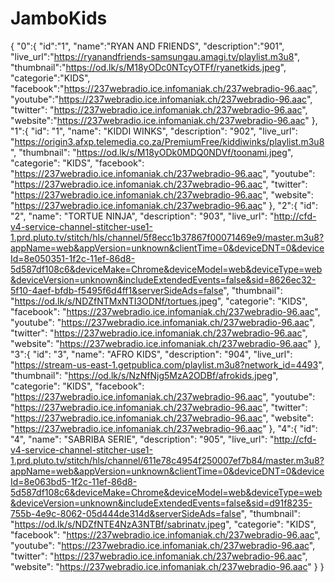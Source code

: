 # JamboKids
{
  "0":{
  "id":"1",
  "name":"RYAN AND FRIENDS",
  "description":"901",
  "live_url":"https://ryanandfriends-samsungau.amagi.tv/playlist.m3u8",
  "thumbnail":"https://od.lk/s/M18yODc0NTcyOTFf/ryanetkids.jpeg",
  "categorie":"KIDS",
  "facebook":"https://237webradio.ice.infomaniak.ch/237webradio-96.aac",
  "youtube":"https://237webradio.ice.infomaniak.ch/237webradio-96.aac",
  "twitter": "https://237webradio.ice.infomaniak.ch/237webradio-96.aac",
  "website":"https://237webradio.ice.infomaniak.ch/237webradio-96.aac"
  },
  "1":{
  "id": "1",
  "name": "KIDDI WINKS",
  "description": "902",
  "live_url": "https://origin3.afxp.telemedia.co.za/PremiumFree/kiddiwinks/playlist.m3u8",
  "thumbnail": "https://od.lk/s/M18yODk0MDQ0NDVf/toonami.jpeg",
  "categorie": "KIDS",
  "facebook": "https://237webradio.ice.infomaniak.ch/237webradio-96.aac",
  "youtube": "https://237webradio.ice.infomaniak.ch/237webradio-96.aac",
  "twitter": "https://237webradio.ice.infomaniak.ch/237webradio-96.aac",
  "website": "https://237webradio.ice.infomaniak.ch/237webradio-96.aac"
  },
   "2":{
  "id": "2",
  "name": "TORTUE NINJA",
  "description": "903",
  "live_url": "http://cfd-v4-service-channel-stitcher-use1-1.prd.pluto.tv/stitch/hls/channel/5f8ecc1b37867f00071469e9/master.m3u8?appName=web&appVersion=unknown&clientTime=0&deviceDNT=0&deviceId=8e050351-1f2c-11ef-86d8-5d587df108c6&deviceMake=Chrome&deviceModel=web&deviceType=web&deviceVersion=unknown&includeExtendedEvents=false&sid=8626ec32-5f10-4aef-bfdb-f5495f6d4ff1&serverSideAds=false",
  "thumbnail": "https://od.lk/s/NDZfNTMxNTI3ODNf/tortues.jpeg",
  "categorie": "KIDS",
  "facebook": "https://237webradio.ice.infomaniak.ch/237webradio-96.aac",
  "youtube": "https://237webradio.ice.infomaniak.ch/237webradio-96.aac",
  "twitter": "https://237webradio.ice.infomaniak.ch/237webradio-96.aac",
  "website": "https://237webradio.ice.infomaniak.ch/237webradio-96.aac"
  },
   "3":{
  "id": "3",
  "name": "AFRO KIDS",
  "description": "904",
  "live_url": "https://stream-us-east-1.getpublica.com/playlist.m3u8?network_id=4493",
  "thumbnail": "https://od.lk/s/NzNfNjg5MzA2ODBf/afrokids.jpeg",
  "categorie": "KIDS",
  "facebook": "https://237webradio.ice.infomaniak.ch/237webradio-96.aac",
  "youtube": "https://237webradio.ice.infomaniak.ch/237webradio-96.aac",
  "twitter": "https://237webradio.ice.infomaniak.ch/237webradio-96.aac",
  "website": "https://237webradio.ice.infomaniak.ch/237webradio-96.aac"
  },
   "4":{
  "id": "4",
  "name": "SABRIBA SERIE",
  "description": "905",
  "live_url": "http://cfd-v4-service-channel-stitcher-use1-1.prd.pluto.tv/stitch/hls/channel/611e78c4954f250007ef7b84/master.m3u8?appName=web&appVersion=unknown&clientTime=0&deviceDNT=0&deviceId=8e063bd5-1f2c-11ef-86d8-5d587df108c6&deviceMake=Chrome&deviceModel=web&deviceType=web&deviceVersion=unknown&includeExtendedEvents=false&sid=d91f8235-755b-4e9c-8062-05d444de314d&serverSideAds=false",
  "thumbnail": "https://od.lk/s/NDZfNTE4NzA3NTBf/sabrinatv.jpeg",
  "categorie": "KIDS",
  "facebook": "https://237webradio.ice.infomaniak.ch/237webradio-96.aac",
  "youtube": "https://237webradio.ice.infomaniak.ch/237webradio-96.aac",
  "twitter": "https://237webradio.ice.infomaniak.ch/237webradio-96.aac",
  "website": "https://237webradio.ice.infomaniak.ch/237webradio-96.aac"
  }
}


